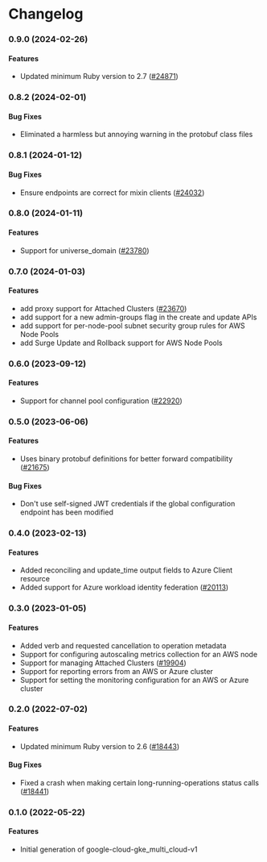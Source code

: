 # Changelog

### 0.9.0 (2024-02-26)

#### Features

* Updated minimum Ruby version to 2.7 ([#24871](https://github.com/googleapis/google-cloud-ruby/issues/24871)) 

### 0.8.2 (2024-02-01)

#### Bug Fixes

* Eliminated a harmless but annoying warning in the protobuf class files 

### 0.8.1 (2024-01-12)

#### Bug Fixes

* Ensure endpoints are correct for mixin clients ([#24032](https://github.com/googleapis/google-cloud-ruby/issues/24032)) 

### 0.8.0 (2024-01-11)

#### Features

* Support for universe_domain ([#23780](https://github.com/googleapis/google-cloud-ruby/issues/23780)) 

### 0.7.0 (2024-01-03)

#### Features

* add proxy support for Attached Clusters ([#23670](https://github.com/googleapis/google-cloud-ruby/issues/23670)) 
* add support for a new admin-groups flag in the create and update APIs 
* add support for per-node-pool subnet security group rules for AWS Node Pools 
* add Surge Update and Rollback support for AWS Node Pools 

### 0.6.0 (2023-09-12)

#### Features

* Support for channel pool configuration ([#22920](https://github.com/googleapis/google-cloud-ruby/issues/22920)) 

### 0.5.0 (2023-06-06)

#### Features

* Uses binary protobuf definitions for better forward compatibility ([#21675](https://github.com/googleapis/google-cloud-ruby/issues/21675)) 
#### Bug Fixes

* Don't use self-signed JWT credentials if the global configuration endpoint has been modified 

### 0.4.0 (2023-02-13)

#### Features

* Added reconciling and update_time output fields to Azure Client resource 
* Added support for Azure workload identity federation ([#20113](https://github.com/googleapis/google-cloud-ruby/issues/20113)) 

### 0.3.0 (2023-01-05)

#### Features

* Added verb and requested cancellation to operation metadata 
* Support for configuring autoscaling metrics collection for an AWS node 
* Support for managing Attached Clusters ([#19904](https://github.com/googleapis/google-cloud-ruby/issues/19904)) 
* Support for reporting errors from an AWS or Azure cluster 
* Support for setting the monitoring configuration for an AWS or Azure cluster 

### 0.2.0 (2022-07-02)

#### Features

* Updated minimum Ruby version to 2.6 ([#18443](https://github.com/googleapis/google-cloud-ruby/issues/18443)) 
#### Bug Fixes

* Fixed a crash when making certain long-running-operations status calls ([#18441](https://github.com/googleapis/google-cloud-ruby/issues/18441)) 

### 0.1.0 (2022-05-22)

#### Features

* Initial generation of google-cloud-gke_multi_cloud-v1
